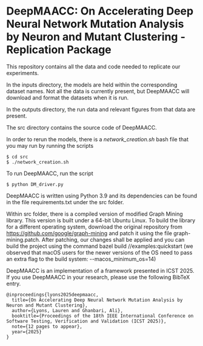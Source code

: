 # DeepMAACC: On Accelerating Deep Neural Network Mutation Analysis by Neuron and Mutant Clustering - Replication Package

This repository contains all the data and code needed to replicate our experiments.

In the inputs directory, the models are held within the corresponding dataset names. Not all the data is currently present, but DeepMAACC will download and format the datasets when it is run.

In the outputs directory, the run data and relevant figures from that data are present.

The src directory contains the source code of DeepMAACC.

In order to rerun the models, there is a _network_creation.sh_ bash file that you may run by running the scripts

    $ cd src
    $ ./network_creation.sh

To run DeepMAACC, run the script

    $ python DM_driver.py

DeepMAACC is written using Python 3.9 and its dependencies can be found in the file requirements.txt under the src folder. 

Within src folder, there is a compiled version of modified Graph Mining library. This version is built under a 64-bit Ubuntu Linux. To build the library for a different operating system, download the original repository from https://github.com/google/graph-mining and patch it using the file graph-mining.patch. After patching, our changes shall be applied and you can build the project using the command bazel build //examples:quickstart (we observed that macOS users for the newer versions of the OS need to pass an extra flag to the build system: --macos_minimum_os=14)


DeepMAACC is an implementation of a framework presented in ICST 2025.
If you use DeepMAACC in your research, please use the following BibTeX entry.
```text
@inproceedings{lyons2025deepmaacc,
  title={On Accelerating Deep Neural Network Mutation Analysis by Neuron and Mutant Clustering},
  author={Lyons, Lauren and Ghanbari, Ali},
  booktitle={Proceedings of the 18th IEEE International Conference on Software Testing, Verification and Validation (ICST 2025)},
  note={12 pages to appear},
  year={2025}
}
